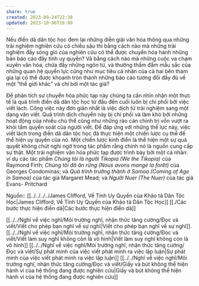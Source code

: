 ```yaml
---
share: true
created: 2023-09-24T22:38
updated: 2023-10-06T16:09
---
```

Nếu điền dã dân tộc học đem lại những diễn giải văn hóa thông qua những trải nghiệm nghiên cứu có chiều sâu thì bằng cách nào mà những trải nghiệm đầy sóng gió của nghiên cứu có thể được chuyển hóa hành những bản báo cáo đầy tính uy quyền? Và bằng cách nào mà những cuộc va chạm xuyên văn hóa, chứa đầy những ngôn từ, và thường thấm đẫm mầu sắc của những quan hệ quyền lực cũng như mục tiêu cá nhân của cả hai bên tham gia lại có thể được khoanh tròn thành những báo cáo tương đối đầy đủ về một “thế giới khác” và chỉ bởi một tác giả?

Để phân tích sự chuyển hóa phức tạp này chúng ta cần nhìn nhận một thực tế là quá trình điền dã dân tộc học từ đầu đến cuối luôn bị chi phối bởi việc viết lách. Công việc này đơn giản nhất là việc dịch từ trải nghiệm sang một dạng văn viết. Quá trình dịch chuyển này bị chi phối và làm khó bởi những hoạt động của nhiều chủ thể cũng như những rào cản chính trị vốn vượt ra khỏi tầm quyền soát của người viết. Để đáp ứng với những thế lực này, việc viết lách trong điền dã dân tộc học đã thực hiện một chiến lược cụ thể để thể hiện uy quyền của nó. Một chiến lược kinh điển là thể hiện một sự quả quyết không chút nghi ngờ trong tác phẩm rằng chính nó là nguồn cung cấp sự thật. Một trải nghiệm văn hóa phức tạp được trình bày bởi một cá nhân: ví dụ các tác phẩm *Chúng tôi là người Tikopia (We the Tikopia)* của Raymond Firth; *Chúng tôi đã ăn rừng (Nous avons mangé la forêt)* của Georges Condominas; và *Quá trình trưởng thành ở Samoa (Coming of Age in Samoa)* của tác giả Margaret Mead; và *Người Nuer (The Nuer)* của tác giả Evans- Pritchard

Nguồn:: [[../../../../James Clifford, Về Tính Uy Quyền của Khảo tả Dân Tộc Học|James Clifford, Về Tính Uy Quyền của Khảo tả Dân Tộc Học]]
[[./Các bước thực hiện điền dã|Các bước thực hiện điền dã]] 

[[../../Nghĩ về việc nghĩ/Môi trường nghĩ, nhận thức tăng cường/Đọc và viết/Viết cho phép bạn nghĩ về sự nghĩ|Viết cho phép bạn nghĩ về sự nghĩ]]. [[../../Nghĩ về việc nghĩ/Môi trường nghĩ, nhận thức tăng cường/Đọc và viết/Viết làm suy nghĩ không còn là vô hình|Viết làm suy nghĩ không còn là vô hình]]
[[../../Nghĩ về việc nghĩ/Môi trường nghĩ, nhận thức tăng cường/Đọc và viết/Sự phát minh của việc viết phát minh ra việc lập luận|Sự phát minh của việc viết phát minh ra việc lập luận]] 
[[../../Nghĩ về việc nghĩ/Môi trường nghĩ, nhận thức tăng cường/Đọc và viết/Giấy và bút không thể hiện hành vi của hệ thống đang được nghiên cứu|Giấy và bút không thể hiện hành vi của hệ thống đang được nghiên cứu]]
